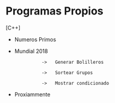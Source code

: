 # Programas Propios

[C++]

- Numeros Primos

- Mundial 2018
                
                ->   Generar Bolilleros

                ->   Sortear Grupos

                ->   Mostrar condicionado

- Proxiammente